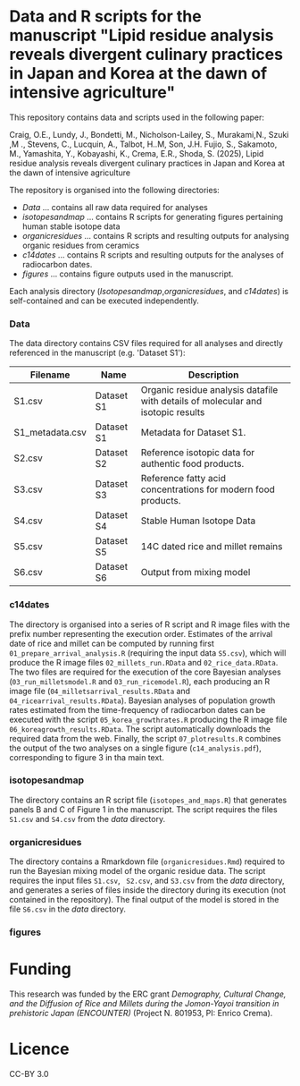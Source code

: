 # Data and R scripts for the manuscript "Lipid residue analysis reveals divergent culinary practices in Japan and Korea at the dawn of intensive agriculture"

This repository contains data and scripts used in the following paper:

Craig, O.E., Lundy, J., Bondetti, M., Nicholson-Lailey, S., Murakami,N., Szuki ,M ., Stevens, C.,  Lucquin, A., Talbot, H..M, Son, J.H. Fujio, S., Sakamoto, M., Yamashita, Y., Kobayashi, K., Crema, E.R., Shoda, S. (2025), Lipid residue analysis reveals divergent culinary practices in Japan and Korea at the dawn of intensive agriculture

The repository is organised into the following directories:

* _Data_ ... contains all raw data required for analyses
* _isotopesandmap_ ... contains R scripts for generating figures pertaining human stable isotope data
* _organicresidues_ ... contains R scripts and resulting outputs for analysing organic residues from ceramics
* _c14dates_ ... contains R scripts and resulting outputs for the analyses of radiocarbon dates.
* _figures_ ... contains figure outputs used in the manuscript.

Each analysis directory (_Isotopesandmap_,_organicresidues_, and _c14dates_) is self-contained and can be executed independently.  

### Data 

The data directory contains CSV files required for all analyses and directly referenced in the manuscript (e.g. 'Dataset S1'):

| Filename        | Name       | Description                                                                      |
|-----------------|------------|----------------------------------------------------------------------------------|
| S1.csv          | Dataset S1 | Organic residue analysis datafile with details of molecular and isotopic results |
| S1_metadata.csv | Dataset S1 | Metadata for Dataset S1.                                                         |
| S2.csv          | Dataset S2 | Reference isotopic data for authentic food products.                             |
| S3.csv          | Dataset S3 | Reference fatty acid concentrations for modern food products.                    |
| S4.csv          | Dataset S4 | Stable Human Isotope Data                                                        |
| S5.csv          | Dataset S5 | 14C dated rice and millet remains                                                |
| S6.csv          | Dataset S6 | Output from mixing model                                                         |

### c14dates 
The directory is organised into a series of R script and R image files with the prefix number representing the execution order. Estimates of the arrival date of rice and millet can be computed by running first `01_prepare_arrival_analysis.R` (requiring the input data `S5.csv`), which will produce the R image files `02_millets_run.RData` and `02_rice_data.RData`. The two files are required for the execution of the core Bayesian analyses (`03_run_milletsmodel.R` and `03_run_ricemodel.R`), each producing an R image file (`04_milletsarrival_results.RData` and `04_ricearrival_results.RData`). Bayesian analyses of population growth rates estimated from the time-frequency of radiocarbon dates can be executed with the script `05_korea_growthrates.R` producing the R image file `06_koreagrowth_results.RData`. The script automatically downloads the required data from the web. Finally, the script `07_plotresults.R` combines the output of the two analyses on a single figure (`c14_analysis.pdf`), corresponding to figure 3 in tha main text. 


### isotopesandmap
The directory contains an R script file (`isotopes_and_maps.R`) that generates panels B and C of Figure 1 in the manuscript. The script requires the files `S1.csv` and `S4.csv` from the _data_ directory.

### organicresidues
The directory contains a Rmarkdown file (`organicresidues.Rmd`) required to run the Bayesian mixing model of the organic residue data. The script requires the input files `S1.csv`, ` S2.csv`, and `S3.csv` from the _data_ directory, and generates a series of files inside the directory during its execution (not contained in the repository). The final output of the model is stored in the file `S6.csv` in the _data_ directory.

### figures

# Funding
This research was funded by the ERC grant _Demography, Cultural Change, and the Diffusion of Rice and Millets during the Jomon-Yayoi transition in prehistoric Japan (ENCOUNTER)_ (Project N. 801953, PI: Enrico Crema).

# Licence
CC-BY 3.0
